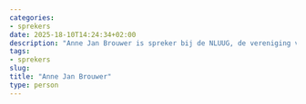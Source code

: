 ```yaml
---
categories:
- sprekers
date: 2025-18-10T14:24:34+02:00
description: "Anne Jan Brouwer is spreker bij de NLUUG, de vereniging voor open systemen en open standaarden. Lees meer over deze spreker."
tags:
- sprekers
slug:
title: "Anne Jan Brouwer"
type: person
---
```


